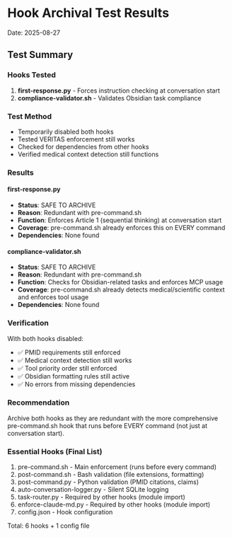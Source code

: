 # Hook Archival Test Results
Date: 2025-08-27

## Test Summary

### Hooks Tested
1. **first-response.py** - Forces instruction checking at conversation start
2. **compliance-validator.sh** - Validates Obsidian task compliance

### Test Method
- Temporarily disabled both hooks
- Tested VERITAS enforcement still works
- Checked for dependencies from other hooks
- Verified medical context detection still functions

### Results

#### first-response.py
- **Status**: SAFE TO ARCHIVE
- **Reason**: Redundant with pre-command.sh
- **Function**: Enforces Article 1 (sequential thinking) at conversation start
- **Coverage**: pre-command.sh already enforces this on EVERY command
- **Dependencies**: None found

#### compliance-validator.sh  
- **Status**: SAFE TO ARCHIVE
- **Reason**: Redundant with pre-command.sh
- **Function**: Checks for Obsidian-related tasks and enforces MCP usage
- **Coverage**: pre-command.sh already detects medical/scientific context and enforces tool usage
- **Dependencies**: None found

### Verification
With both hooks disabled:
- ✅ PMID requirements still enforced
- ✅ Medical context detection still works
- ✅ Tool priority order still enforced
- ✅ Obsidian formatting rules still active
- ✅ No errors from missing dependencies

### Recommendation
Archive both hooks as they are redundant with the more comprehensive pre-command.sh hook that runs before EVERY command (not just at conversation start).

### Essential Hooks (Final List)
1. pre-command.sh - Main enforcement (runs before every command)
2. post-command.sh - Bash validation (file extensions, formatting)
3. post-command.py - Python validation (PMID citations, claims)
4. auto-conversation-logger.py - Silent SQLite logging
5. task-router.py - Required by other hooks (module import)
6. enforce-claude-md.py - Required by other hooks (module import)
7. config.json - Hook configuration

Total: 6 hooks + 1 config file